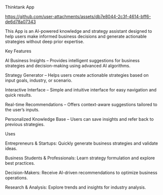 Thinktank App


https://github.com/user-attachments/assets/db7e8044-2c3f-4614-bff6-de6d78a07343




This App is an AI-powered knowledge and strategy assistant designed to help users make informed business decisions and generate actionable strategies without deep prior expertise.

Key Features

AI Business Insights – Provides intelligent suggestions for business strategies and decision-making using advanced AI algorithms.

Strategy Generator – Helps users create actionable strategies based on input goals, industry, or scenario.

Interactive Interface – Simple and intuitive interface for easy navigation and quick results.

Real-time Recommendations – Offers context-aware suggestions tailored to the user’s inputs.

Personalized Knowledge Base – Users can save insights and refer back to previous strategies.

Uses

Entrepreneurs & Startups: Quickly generate business strategies and validate ideas.

Business Students & Professionals: Learn strategy formulation and explore best practices.

Decision-Makers: Receive AI-driven recommendations to optimize business operations.

Research & Analysis: Explore trends and insights for industry analysis.


